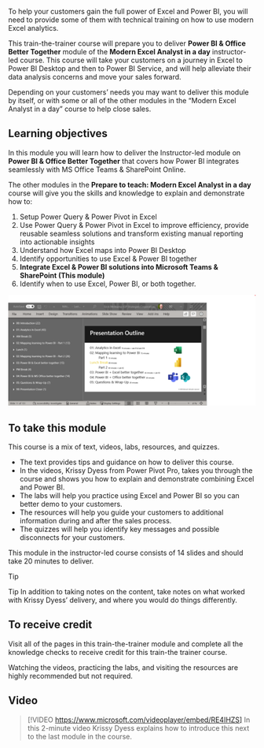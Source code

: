 To help your customers gain the full power of Excel and Power BI, you will need to provide some of them with technical training on how to use modern Excel analytics. 

This train-the-trainer course will prepare you to deliver **Power BI & Office Better Together** module of the **Modern Excel Analyst in a day** instructor-led course. This course will take your customers on a journey in Excel to Power BI Desktop and then to Power BI Service, and will help alleviate their data analysis concerns and move your sales forward.

Depending on your customers’ needs you may want to deliver this module by itself, or with some or all of the other modules in the “Modern Excel Analyst in a day” course to help close sales.


## Learning objectives
In this module you will learn how to deliver the Instructor-led module on **Power BI & Office Better Together** that covers how Power BI integrates seamlessly with MS Office Teams & SharePoint Online.


The other modules in the **Prepare to teach: Modern Excel Analyst in a day** course will give you the skills and knowledge to explain and demonstrate how to:
1. Setup Power Query & Power Pivot in Excel
1. Use Power Query & Power Pivot in Excel to improve efficiency, provide reusable seamless solutions and transform existing manual reporting into actionable insights
1. Understand how Excel maps into Power BI Desktop
1. Identify opportunities to use Excel & Power BI together
1. **Integrate Excel & Power BI solutions into Microsoft Teams & SharePoint (This module)**
1. Identify when to use Excel, Power BI, or both together.

![PowerPoint screenshot showing the number of slides per section and class schedule.](../media/slide-count.png)

## To take this module


This course is a mix of text, videos, labs, resources, and quizzes. 
- The text provides tips and guidance on how to deliver this course.
- In the videos, Krissy Dyess from Power Pivot Pro, takes you through the course and shows you how to explain and demonstrate combining Excel and Power BI.
- The labs will help you practice using Excel and Power BI so you can better demo to your customers.
- The resources will help you guide your customers to additional information during and after the sales process.
- The quizzes will help you identify key messages and possible disconnects for your customers.

This module in the instructor-led course consists of 14 slides and should take 20 minutes to deliver. 
> [!TIP]
> Tip In addition to taking notes on the content, take notes on what worked with Krissy Dyess’ delivery, and where you would do things differently. 



## To receive credit 
Visit all of the pages in this train-the-trainer module and complete all the knowledge checks to receive credit for this train-the trainer course.

Watching the videos, practicing the labs, and visiting the resources are highly recommended but not required. 


## Video
> [!VIDEO https://www.microsoft.com/videoplayer/embed/RE4IHZS] 
> In this 2-minute video Krissy Dyess explains how to introduce this next to the last module in the course.

